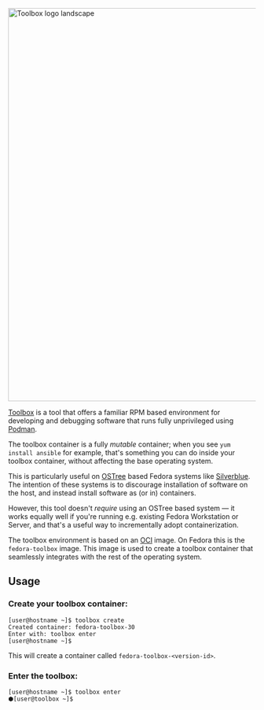 <img src="data/logo/toolbox-logo-landscape.svg" alt="Toolbox logo landscape" width="800"/>

[Toolbox](https://github.com/containers/toolbox) is a tool that offers a
familiar RPM based environment for developing and debugging software that runs
fully unprivileged using [Podman](https://podman.io/).

The toolbox container is a fully *mutable* container; when you see
`yum install ansible` for example, that's something you can do inside your
toolbox container, without affecting the base operating system.

This is particularly useful on
[OSTree](https://ostree.readthedocs.io/en/latest/) based Fedora systems like
[Silverblue](https://silverblue.fedoraproject.org/).  The intention of these
systems is to discourage installation of software on the host, and instead
install software as (or in) containers.

However, this tool doesn't *require* using an OSTree based system — it
works equally well if you're running e.g. existing Fedora Workstation or
Server, and that's a useful way to incrementally adopt containerization.

The toolbox environment is based on an [OCI](https://www.opencontainers.org/)
image. On Fedora this is the `fedora-toolbox` image. This image is used to
create a toolbox container that seamlessly integrates with the rest of the
operating system.

## Usage

### Create your toolbox container:
```
[user@hostname ~]$ toolbox create
Created container: fedora-toolbox-30
Enter with: toolbox enter
[user@hostname ~]$
```
This will create a container called `fedora-toolbox-<version-id>`.

### Enter the toolbox:
```
[user@hostname ~]$ toolbox enter
⬢[user@toolbox ~]$
```
